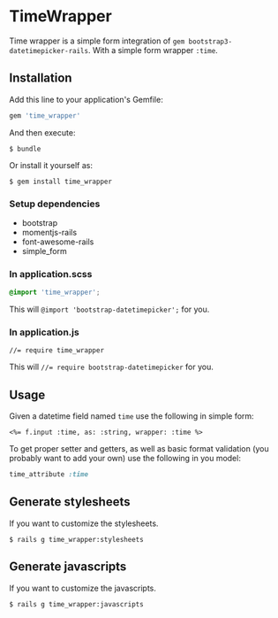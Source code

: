 # TimeWrapper

Time wrapper is a simple form integration of `gem bootstrap3-datetimepicker-rails`. With a simple form wrapper `:time`.

## Installation

Add this line to your application's Gemfile:

```ruby
gem 'time_wrapper'
```

And then execute:

    $ bundle

Or install it yourself as:

    $ gem install time_wrapper

### Setup dependencies
* bootstrap
* momentjs-rails
* font-awesome-rails
* simple_form
    
### In application.scss

```scss
@import 'time_wrapper';
```

This will `@import 'bootstrap-datetimepicker';` for you.

### In application.js

```
//= require time_wrapper
```

This will `//= require bootstrap-datetimepicker` for you.

## Usage

Given a datetime field named `time` use the following in simple form:

```erbruby
<%= f.input :time, as: :string, wrapper: :time %>
```

To get proper setter and getters, as well as basic format validation (you probably want to add your own) use the following in you model:

```ruby
time_attribute :time
```

## Generate stylesheets

If you want to customize the stylesheets.

    $ rails g time_wrapper:stylesheets


## Generate javascripts

If you want to customize the javascripts.

    $ rails g time_wrapper:javascripts
